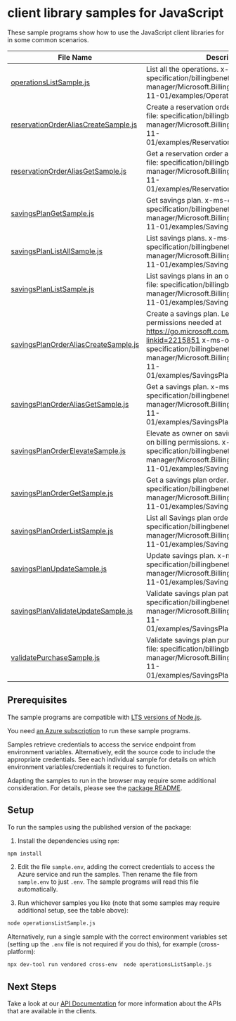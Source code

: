 # client library samples for JavaScript

These sample programs show how to use the JavaScript client libraries for in some common scenarios.

| **File Name**                                                             | **Description**                                                                                                                                                                                                                                                        |
| ------------------------------------------------------------------------- | ---------------------------------------------------------------------------------------------------------------------------------------------------------------------------------------------------------------------------------------------------------------------- |
| [operationsListSample.js][operationslistsample]                           | List all the operations. x-ms-original-file: specification/billingbenefits/resource-manager/Microsoft.BillingBenefits/stable/2022-11-01/examples/OperationsGet.json                                                                                                    |
| [reservationOrderAliasCreateSample.js][reservationorderaliascreatesample] | Create a reservation order alias. x-ms-original-file: specification/billingbenefits/resource-manager/Microsoft.BillingBenefits/stable/2022-11-01/examples/ReservationOrderAliasCreate.json                                                                             |
| [reservationOrderAliasGetSample.js][reservationorderaliasgetsample]       | Get a reservation order alias. x-ms-original-file: specification/billingbenefits/resource-manager/Microsoft.BillingBenefits/stable/2022-11-01/examples/ReservationOrderAliasGet.json                                                                                   |
| [savingsPlanGetSample.js][savingsplangetsample]                           | Get savings plan. x-ms-original-file: specification/billingbenefits/resource-manager/Microsoft.BillingBenefits/stable/2022-11-01/examples/SavingsPlanItemGet.json                                                                                                      |
| [savingsPlanListAllSample.js][savingsplanlistallsample]                   | List savings plans. x-ms-original-file: specification/billingbenefits/resource-manager/Microsoft.BillingBenefits/stable/2022-11-01/examples/SavingsPlansList.json                                                                                                      |
| [savingsPlanListSample.js][savingsplanlistsample]                         | List savings plans in an order. x-ms-original-file: specification/billingbenefits/resource-manager/Microsoft.BillingBenefits/stable/2022-11-01/examples/SavingsPlansInOrderList.json                                                                                   |
| [savingsPlanOrderAliasCreateSample.js][savingsplanorderaliascreatesample] | Create a savings plan. Learn more about permissions needed at https://go.microsoft.com/fwlink/?linkid=2215851 x-ms-original-file: specification/billingbenefits/resource-manager/Microsoft.BillingBenefits/stable/2022-11-01/examples/SavingsPlanOrderAliasCreate.json |
| [savingsPlanOrderAliasGetSample.js][savingsplanorderaliasgetsample]       | Get a savings plan. x-ms-original-file: specification/billingbenefits/resource-manager/Microsoft.BillingBenefits/stable/2022-11-01/examples/SavingsPlanOrderAliasGet.json                                                                                              |
| [savingsPlanOrderElevateSample.js][savingsplanorderelevatesample]         | Elevate as owner on savings plan order based on billing permissions. x-ms-original-file: specification/billingbenefits/resource-manager/Microsoft.BillingBenefits/stable/2022-11-01/examples/SavingsPlanOrderElevate.json                                              |
| [savingsPlanOrderGetSample.js][savingsplanordergetsample]                 | Get a savings plan order. x-ms-original-file: specification/billingbenefits/resource-manager/Microsoft.BillingBenefits/stable/2022-11-01/examples/SavingsPlanOrderGet.json                                                                                             |
| [savingsPlanOrderListSample.js][savingsplanorderlistsample]               | List all Savings plan orders. x-ms-original-file: specification/billingbenefits/resource-manager/Microsoft.BillingBenefits/stable/2022-11-01/examples/SavingsPlanOrderList.json                                                                                        |
| [savingsPlanUpdateSample.js][savingsplanupdatesample]                     | Update savings plan. x-ms-original-file: specification/billingbenefits/resource-manager/Microsoft.BillingBenefits/stable/2022-11-01/examples/SavingsPlanUpdate.json                                                                                                    |
| [savingsPlanValidateUpdateSample.js][savingsplanvalidateupdatesample]     | Validate savings plan patch. x-ms-original-file: specification/billingbenefits/resource-manager/Microsoft.BillingBenefits/stable/2022-11-01/examples/SavingsPlanValidateUpdate.json                                                                                    |
| [validatePurchaseSample.js][validatepurchasesample]                       | Validate savings plan purchase. x-ms-original-file: specification/billingbenefits/resource-manager/Microsoft.BillingBenefits/stable/2022-11-01/examples/SavingsPlanValidatePurchase.json                                                                               |

## Prerequisites

The sample programs are compatible with [LTS versions of Node.js](https://github.com/nodejs/release#release-schedule).

You need [an Azure subscription][freesub] to run these sample programs.

Samples retrieve credentials to access the service endpoint from environment variables. Alternatively, edit the source code to include the appropriate credentials. See each individual sample for details on which environment variables/credentials it requires to function.

Adapting the samples to run in the browser may require some additional consideration. For details, please see the [package README][package].

## Setup

To run the samples using the published version of the package:

1. Install the dependencies using `npm`:

```bash
npm install
```

2. Edit the file `sample.env`, adding the correct credentials to access the Azure service and run the samples. Then rename the file from `sample.env` to just `.env`. The sample programs will read this file automatically.

3. Run whichever samples you like (note that some samples may require additional setup, see the table above):

```bash
node operationsListSample.js
```

Alternatively, run a single sample with the correct environment variables set (setting up the `.env` file is not required if you do this), for example (cross-platform):

```bash
npx dev-tool run vendored cross-env  node operationsListSample.js
```

## Next Steps

Take a look at our [API Documentation][apiref] for more information about the APIs that are available in the clients.

[operationslistsample]: https://github.com/Azure/azure-sdk-for-js/blob/main/sdk/billingbenefits/arm-billingbenefits/samples/v1/javascript/operationsListSample.js
[reservationorderaliascreatesample]: https://github.com/Azure/azure-sdk-for-js/blob/main/sdk/billingbenefits/arm-billingbenefits/samples/v1/javascript/reservationOrderAliasCreateSample.js
[reservationorderaliasgetsample]: https://github.com/Azure/azure-sdk-for-js/blob/main/sdk/billingbenefits/arm-billingbenefits/samples/v1/javascript/reservationOrderAliasGetSample.js
[savingsplangetsample]: https://github.com/Azure/azure-sdk-for-js/blob/main/sdk/billingbenefits/arm-billingbenefits/samples/v1/javascript/savingsPlanGetSample.js
[savingsplanlistallsample]: https://github.com/Azure/azure-sdk-for-js/blob/main/sdk/billingbenefits/arm-billingbenefits/samples/v1/javascript/savingsPlanListAllSample.js
[savingsplanlistsample]: https://github.com/Azure/azure-sdk-for-js/blob/main/sdk/billingbenefits/arm-billingbenefits/samples/v1/javascript/savingsPlanListSample.js
[savingsplanorderaliascreatesample]: https://github.com/Azure/azure-sdk-for-js/blob/main/sdk/billingbenefits/arm-billingbenefits/samples/v1/javascript/savingsPlanOrderAliasCreateSample.js
[savingsplanorderaliasgetsample]: https://github.com/Azure/azure-sdk-for-js/blob/main/sdk/billingbenefits/arm-billingbenefits/samples/v1/javascript/savingsPlanOrderAliasGetSample.js
[savingsplanorderelevatesample]: https://github.com/Azure/azure-sdk-for-js/blob/main/sdk/billingbenefits/arm-billingbenefits/samples/v1/javascript/savingsPlanOrderElevateSample.js
[savingsplanordergetsample]: https://github.com/Azure/azure-sdk-for-js/blob/main/sdk/billingbenefits/arm-billingbenefits/samples/v1/javascript/savingsPlanOrderGetSample.js
[savingsplanorderlistsample]: https://github.com/Azure/azure-sdk-for-js/blob/main/sdk/billingbenefits/arm-billingbenefits/samples/v1/javascript/savingsPlanOrderListSample.js
[savingsplanupdatesample]: https://github.com/Azure/azure-sdk-for-js/blob/main/sdk/billingbenefits/arm-billingbenefits/samples/v1/javascript/savingsPlanUpdateSample.js
[savingsplanvalidateupdatesample]: https://github.com/Azure/azure-sdk-for-js/blob/main/sdk/billingbenefits/arm-billingbenefits/samples/v1/javascript/savingsPlanValidateUpdateSample.js
[validatepurchasesample]: https://github.com/Azure/azure-sdk-for-js/blob/main/sdk/billingbenefits/arm-billingbenefits/samples/v1/javascript/validatePurchaseSample.js
[apiref]: https://docs.microsoft.com/javascript/api/@azure/arm-billingbenefits?view=azure-node-preview
[freesub]: https://azure.microsoft.com/free/
[package]: https://github.com/Azure/azure-sdk-for-js/tree/main/sdk/billingbenefits/arm-billingbenefits/README.md
